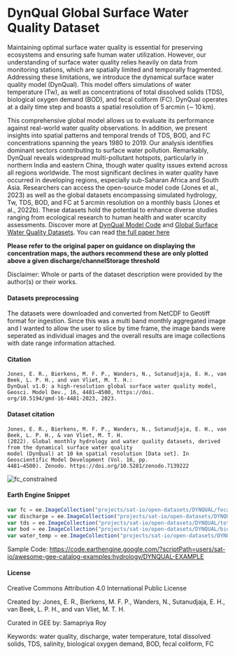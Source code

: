 # DynQual Global Surface Water Quality Dataset

Maintaining optimal surface water quality is essential for preserving ecosystems and ensuring safe human water utilization. However, our understanding of surface water quality relies heavily on data from monitoring stations, which are spatially limited and temporally fragmented. Addressing these limitations, we introduce the dynamical surface water quality model (DynQual). This model offers simulations of water temperature (Tw), as well as concentrations of total dissolved solids (TDS), biological oxygen demand (BOD), and fecal coliform (FC). DynQual operates at a daily time step and boasts a spatial resolution of 5 arcmin (∼ 10 km).

This comprehensive global model allows us to evaluate its performance against real-world water quality observations. In addition, we present insights into spatial patterns and temporal trends of TDS, BOD, and FC concentrations spanning the years 1980 to 2019. Our analysis identifies dominant sectors contributing to surface water pollution. Remarkably, DynQual reveals widespread multi-pollutant hotspots, particularly in northern India and eastern China, though water quality issues extend across all regions worldwide. The most significant declines in water quality have occurred in developing regions, especially sub-Saharan Africa and South Asia. Researchers can access the open-source model code (Jones et al., 2023) as well as the global datasets encompassing simulated hydrology, Tw, TDS, BOD, and FC at 5 arcmin resolution on a monthly basis (Jones et al., 2022b). These datasets hold the potential to enhance diverse studies ranging from ecological research to human health and water scarcity assessments. Discover more at [DynQual Model Code](https://doi.org/10.5281/zenodo.7932317) and [Global Surface Water Quality Datasets](https://doi.org/10.5281/zenodo.7139222). You can read [the full paper here](https://gmd.copernicus.org/articles/16/4481/2023/)

**Please refer to the original paper on guidance on displaying the concentration maps, the authors recommend these are only plotted above a given discharge/channelStorage threshold**

Disclaimer: Whole or parts of the dataset description were provided by the author(s) or their works.

#### Datasets preprocessing
The datasets were downloaded and converted from NetCDF to Geotiff format for ingestion. Since this was a multi band monthly aggregated image and I wanted to allow the user to slice by time frame, the image bands were seperated as individual images and the overall results are image collections with date range information attached.

#### Citation

```
Jones, E. R., Bierkens, M. F. P., Wanders, N., Sutanudjaja, E. H., van Beek, L. P. H., and van Vliet, M. T. H.:
DynQual v1.0: a high-resolution global surface water quality model, Geosci. Model Dev., 16, 4481–4500, https://doi.
org/10.5194/gmd-16-4481-2023, 2023.
```

#### Dataset citation

```
Jones, E. R., Bierkens, M. F. P., Wanders, N., Sutanudjaja, E. H., van Beek, L. P. H., & van Vliet, M. T. H.
(2022). Global monthly hydrology and water quality datasets, derived from the dynamical surface water quality
model (DynQual) at 10 km spatial resolution [Data set]. In Geoscientific Model Development (Vol. 16, pp.
4481–4500). Zenodo. https://doi.org/10.5281/zenodo.7139222
```

![fc_constrained](https://github.com/samapriya/awesome-gee-community-datasets/assets/6677629/62afe386-ec7b-4000-b758-4e7f655f0b4f)

#### Earth Engine Snippet

```js
var fc = ee.ImageCollection("projects/sat-io/open-datasets/DYNQUAL/fecal-coliform");
var discharge = ee.ImageCollection("projects/sat-io/open-datasets/DYNQUAL/discharge");
var tds = ee.ImageCollection("projects/sat-io/open-datasets/DYNQUAL/total-dissolved-solids");
var bod = ee.ImageCollection("projects/sat-io/open-datasets/DYNQUAL/biological-oxygen-demand");
var water_temp = ee.ImageCollection("projects/sat-io/open-datasets/DYNQUAL/water-temperature");
```

Sample Code: https://code.earthengine.google.com/?scriptPath=users/sat-io/awesome-gee-catalog-examples:hydrology/DYNQUAL-EXAMPLE

#### License
Creative Commons Attribution 4.0 International Public License

Created by: Jones, E. R., Bierkens, M. F. P., Wanders, N., Sutanudjaja, E. H., van Beek, L. P. H., and van Vliet, M. T. H.

Curated in GEE by: Samapriya Roy

Keywords: water quality, discharge, water temperature, total dissolved solids, TDS, salinity, biological oxygen demand, BOD, fecal coliform, FC

